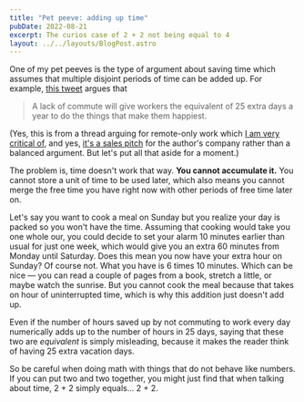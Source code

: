 ```yaml
---
title: "Pet peeve: adding up time"
pubDate: 2022-08-21
excerpt: The curios case of 2 + 2 not being equal to 4
layout: ../../layouts/BlogPost.astro
---
```


One of my pet peeves is the type of argument about saving time
which assumes that multiple disjoint periods of time can be added up.
For example, [this tweet](https://twitter.com/chris_herd/status/1560614972300066816) argues that

> A lack of commute will give workers the equivalent of 25 extra days a year to do the things that make them happiest.

(Yes, this is from a thread arguing for remote-only work
which [I am very critical of](https://namingthings.tech/blog/good-for-you),
and yes, [it's a sales pitch](https://twitter.com/GergelyOrosz/status/1560969553802366977) for the author's company
rather than a balanced argument.
But let's put all that aside for a moment.)

The problem is, time doesn't work that way.
**You cannot accumulate it.**
You cannot store a unit of time to be used later,
which also means you cannot merge the free time you have right now
with other periods of free time later on.

Let's say you want to cook a meal on Sunday
but you realize your day is packed so you won't have the time.
Assuming that cooking would take you one whole our,
you could decide to set your alarm 10 minutes earlier than usual for just one week,
which would give you an extra 60 minutes from Monday until Saturday.
Does this mean you now have your extra hour on Sunday? Of course not.
What you have is 6 times 10 minutes.
Which can be nice &mdash; you can read a couple of pages from a book,
stretch a little, or maybe watch the sunrise.
But you cannot cook the meal because that takes on hour of uninterrupted time,
which is why this addition just doesn't add up.

Even if the number of hours saved up by not commuting to work every day
numerically adds up to the number of hours in 25 days,
saying that these two are _equivalent_ is simply misleading,
because it makes the reader think of having 25 extra vacation days.

So be careful when doing math with things that do not behave like numbers.
If you can put two and two together,
you might just find that when talking about time,
2 + 2 simply equals... 2 + 2.
